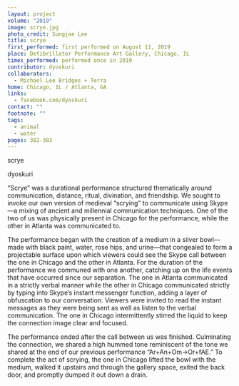 ```yaml
---
layout: project
volume: "2019"
image: scrye.jpg
photo_credit: Sungjae Lee
title: scrye
first_performed: first performed on August 11, 2019
place: Defibrillator Performance Art Gallery, Chicago, IL
times_performed: performed once in 2019
contributor: dyoskuri
collaborators:
  - Michael Lee Bridges + Terra
home: Chicago, IL / Atlanta, GA
links:
  - facebook.com/dyoskuri
contact: ""
footnote: ""
tags:
  - animal
  - water
pages: 382-383
---
```


scrye

dyoskuri

“Scrye” was a durational performance structured thematically around communication, distance, ritual, divination, and friendship. We sought to invoke our own version of medieval “scrying” to communicate using Skype—a mixing of ancient and millennial communication techniques. One of the two of us was physically present in Chicago for the performance, while the other in Atlanta was communicated to.

The performance began with the creation of a medium in a silver bowl—made with black paint, water, rose hips, and urine—that congealed to form a projectable surface upon which viewers could see the Skype call between the one in Chicago and the other in Atlanta. For the duration of the performance we communed with one another, catching up on the life events that have occurred since our separation. The one in Atlanta communicated in a strictly verbal manner while the other in Chicago communicated strictly by typing into Skype’s instant messenger function, adding a layer of obfuscation to our conversation. Viewers were invited to read the instant messages as they were being sent as well as listen to the verbal communication. The one in Chicago intermittently stirred the liquid to keep the connection image clear and focused.

The performance ended after the call between us was finished. Culminating the connection, we shared a high hummed tone reminiscent of the tone we shared at the end of our previous performance “Ar+An+Om→Or+fAE.” To complete the act of scrying, the one in Chicago lifted the bowl with the medium, walked it upstairs and through the gallery space, exited the back door, and promptly dumped it out down a drain.
